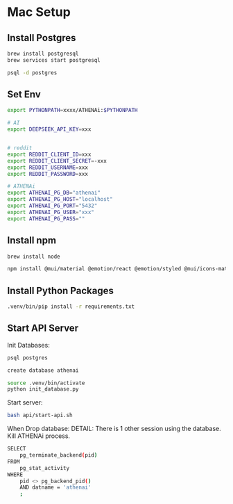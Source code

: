 # Mac Setup

## Install Postgres

```bash
brew install postgresql
brew services start postgresql

psql -d postgres
```

## Set Env

```bash
export PYTHONPATH=xxxx/ATHENAi:$PYTHONPATH

# AI
export DEEPSEEK_API_KEY=xxx


# reddit
export REDDIT_CLIENT_ID=xxx
export REDDIT_CLIENT_SECRET=-xxx
export REDDIT_USERNAME=xxx
export REDDIT_PASSWORD=xxx

# ATHENAi
export ATHENAI_PG_DB="athenai"
export ATHENAI_PG_HOST="localhost"
export ATHENAI_PG_PORT="5432"
export ATHENAI_PG_USER="xxx"
export ATHENAI_PG_PASS=""
```

## Install npm

```bash
brew install node

npm install @mui/material @emotion/react @emotion/styled @mui/icons-materia
```

## Install Python Packages

```bash
.venv/bin/pip install -r requirements.txt
```

## Start API Server


Init Databases:
```bash
psql postgres

create database athenai
```

```bash
source .venv/bin/activate
python init_database.py
```

Start server:
```bash
bash api/start-api.sh
```

When Drop database: DETAIL:  There is 1 other session using the database.
Kill ATHENAi process.
```bash
SELECT 
    pg_terminate_backend(pid) 
FROM 
    pg_stat_activity 
WHERE 
    pid <> pg_backend_pid()
    AND datname = 'athenai'
    ;
```